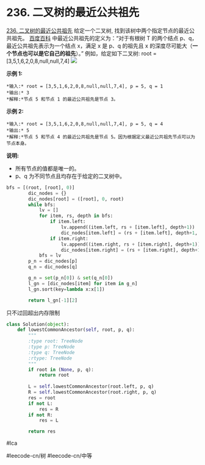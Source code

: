 # 236. 二叉树的最近公共祖先
  [236. 二叉树的最近公共祖先](https://leetcode-cn.com/problems/lowest-common-ancestor-of-a-binary-tree/) 
给定一个二叉树, 找到该树中两个指定节点的最近公共祖先。
 [百度百科](https://baike.baidu.com/item/%E6%9C%80%E8%BF%91%E5%85%AC%E5%85%B1%E7%A5%96%E5%85%88/8918834?fr=aladdin) 中最近公共祖先的定义为：“对于有根树 T 的两个结点 p、q，最近公共祖先表示为一个结点 x，满足 x 是 p、q 的祖先且 x 的深度尽可能大（**一个节点也可以是它自己的祖先**）。”
例如，给定如下二叉树:  root = [3,5,1,6,2,0,8,null,null,7,4]
![](236.%20%E4%BA%8C%E5%8F%89%E6%A0%91%E7%9A%84%E6%9C%80%E8%BF%91%E5%85%AC%E5%85%B1%E7%A5%96%E5%85%88/binarytree.png)
 
**示例 1:**
```
*输入:* root = [3,5,1,6,2,0,8,null,null,7,4], p = 5, q = 1
*输出:* 3
*解释:*节点 5 和节点 1 的最近公共祖先是节点 3。
```
**示例 2:**
```
*输入:* root = [3,5,1,6,2,0,8,null,null,7,4], p = 5, q = 4
*输出:* 5
*解释:*节点 5 和节点 4 的最近公共祖先是节点 5。因为根据定义最近公共祖先节点可以为节点本身。
```
**说明:**
* 所有节点的值都是唯一的。
* p、q 为不同节点且均存在于给定的二叉树中。

```python
bfs = [(root, [root], 0)]
        dic_nodes = {}
        dic_nodes[root] = ([root], 0, root)
        while bfs:
            lv = []
            for item, rs, depth in bfs:
                if item.left:
                    lv.append((item.left, rs + [item.left], depth+1))
                    dic_nodes[item.left] = (rs + [item.left], depth+1, item.left)
                if item.right:
                    lv.append((item.right, rs + [item.right], depth+1))
                    dic_nodes[item.right] = (rs + [item.right], depth+1, item.right)
            bfs = lv
        p_n = dic_nodes[p]
        q_n = dic_nodes[q]

        g_n = set(p_n[0]) & set(q_n[0])
        l_gn = [dic_nodes[item] for item in g_n]
        l_gn.sort(key=lambda x:x[1])

        return l_gn[-1][2]
```
只不过回超出内存限制
```python
class Solution(object):
    def lowestCommonAncestor(self, root, p, q):
        """
        :type root: TreeNode
        :type p: TreeNode
        :type q: TreeNode
        :rtype: TreeNode
        """
        if root in (None, p, q):
            return root
        
        L = self.lowestCommonAncestor(root.left, p, q)
        R = self.lowestCommonAncestor(root.right, p, q)
        res = root
        if not L:
            res = R
        if not R:
            res = L

        return res
```
#lca

#leecode-cn/树 #leecode-cn/中等
